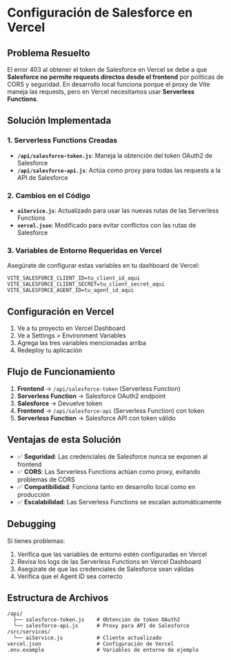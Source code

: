 # Configuración de Salesforce en Vercel

## Problema Resuelto

El error 403 al obtener el token de Salesforce en Vercel se debe a que **Salesforce no permite requests directos desde el frontend** por políticas de CORS y seguridad. En desarrollo local funciona porque el proxy de Vite maneja las requests, pero en Vercel necesitamos usar **Serverless Functions**.

## Solución Implementada

### 1. Serverless Functions Creadas

- **`/api/salesforce-token.js`**: Maneja la obtención del token OAuth2 de Salesforce
- **`/api/salesforce-api.js`**: Actúa como proxy para todas las requests a la API de Salesforce

### 2. Cambios en el Código

- **`aiService.js`**: Actualizado para usar las nuevas rutas de las Serverless Functions
- **`vercel.json`**: Modificado para evitar conflictos con las rutas de Salesforce

### 3. Variables de Entorno Requeridas en Vercel

Asegúrate de configurar estas variables en tu dashboard de Vercel:

```
VITE_SALESFORCE_CLIENT_ID=tu_client_id_aqui
VITE_SALESFORCE_CLIENT_SECRET=tu_client_secret_aqui
VITE_SALESFORCE_AGENT_ID=tu_agent_id_aqui
```

## Configuración en Vercel

1. Ve a tu proyecto en Vercel Dashboard
2. Ve a Settings > Environment Variables
3. Agrega las tres variables mencionadas arriba
4. Redeploy tu aplicación

## Flujo de Funcionamiento

1. **Frontend** → `/api/salesforce-token` (Serverless Function)
2. **Serverless Function** → Salesforce OAuth2 endpoint
3. **Salesforce** → Devuelve token
4. **Frontend** → `/api/salesforce-api` (Serverless Function) con token
5. **Serverless Function** → Salesforce API con token válido

## Ventajas de esta Solución

- ✅ **Seguridad**: Las credenciales de Salesforce nunca se exponen al frontend
- ✅ **CORS**: Las Serverless Functions actúan como proxy, evitando problemas de CORS
- ✅ **Compatibilidad**: Funciona tanto en desarrollo local como en producción
- ✅ **Escalabilidad**: Las Serverless Functions se escalan automáticamente

## Debugging

Si tienes problemas:

1. Verifica que las variables de entorno estén configuradas en Vercel
2. Revisa los logs de las Serverless Functions en Vercel Dashboard
3. Asegúrate de que las credenciales de Salesforce sean válidas
4. Verifica que el Agent ID sea correcto

## Estructura de Archivos

```
/api/
  ├── salesforce-token.js    # Obtención de token OAuth2
  └── salesforce-api.js      # Proxy para API de Salesforce
/src/services/
  └── aiService.js           # Cliente actualizado
vercel.json                  # Configuración de Vercel
.env.example                 # Variables de entorno de ejemplo
```

